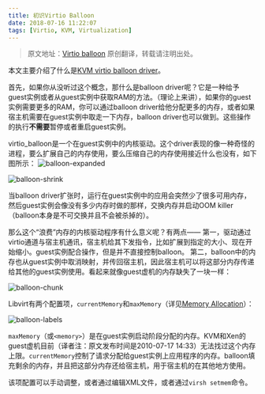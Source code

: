 ```yaml
---
title: 初识Virtio Balloon
date: 2018-07-16 11:22:07
tags: [Virtio, KVM, Virtualization]
---
```


> 原文地址：[Virtio balloon](https://rwmj.wordpress.com/2010/07/17/virtio-balloon/)
原创翻译，转载请注明出处。

本文主要介绍了什么是[KVM virtio balloon driver](https://github.com/torvalds/linux/blob/e241e3f2bf975788a1b70dff2eb5180ca395b28e/drivers/virtio/virtio_balloon.c)。<!-- more -->

首先，如果你从没听过这个概念，那什么是balloon driver呢？它是一种给予guest实例或者从guest实例中获取RAM的方法。（理论上来讲），如果你的guest实例需要更多的RAM，你可以通过balloon driver给他分配更多的内存，或者如果宿主机需要在guest实例中取走一下内存，balloon driver也可以做到。这些操作的执行**不需要**暂停或者重启guest实例。

virtio_balloon是一个在guest实例中的内核驱动。这个driver表现的像一种奇怪的进程，要么扩展自己的内存使用，要么压缩自己的内存使用接近什么也没有，如下图所示：
![balloon-expanded](http://cdn.elbarco.cn/balloon-expanded.png)

![balloon-shrink](http://cdn.elbarco.cn/balloon-shrink.png)

当balloon driver扩张时，运行在guest实例中的应用会突然少了很多可用内存，然后guest实例会像没有多少内存时做的那样，交换内存并启动OOM killer（balloon本身是不可交换并且不会被杀掉的）。

那么这个“浪费”内存的内核驱动程序有什么意义呢？有两点——
第一，驱动通过virtio通道与宿主机通讯，宿主机给其下发指令，比如扩展到指定的大小、现在开始缩小。guest实例配合操作，但是并不直接控制balloon。
第二，balloon中的内存也从guest实例中取消映射，并传回宿主机，因此宿主机可以将这部分内存传递给其他的guest实例使用。看起来就像guest虚机的内存缺失了一块一样：

![balloon-chunk](http://cdn.elbarco.cn/balloon-chunk.png)

Libvirt有两个配置项，`currentMemory`和`maxMemory`（详见[Memory Allocation](https://libvirt.org/formatdomain.html#elementsMemoryAllocation)）：

![balloon-labels](http://cdn.elbarco.cn/balloon-labels.png)

`maxMemory`（或`<memory>`）是在guest实例启动阶段分配的内存。KVM和Xen的guest虚机目前（译者注：原文发布时间是2010-07-17 14:33）无法找过这个内存上限。`currentMemory`控制了请求分配给guest实例上应用程序的内存。balloon填充剩余的内存，并且把这部分内存还给宿主机，用于宿主机的在其他地方使用。

该项配置可以手动调整，或者通过编辑XML文件，或者通过`virsh setmem`命令。
